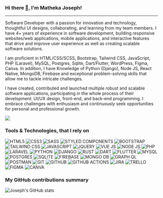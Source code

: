 ### Hi there 👋, I'm Matheka Joseph!

---

<p>
  Software Developer with a passion for innovation and technology, thoughtful UI designs, collaborating, and learning from my team members. I have 4+ years of experience in software development, building responsive websites/web applications, mobile applications, and interactive features that drive and improve user experience as well as creating scalable software solutions. 
</p>
<p>
  I am proficient in HTML/CSS/SCSS, Bootstrap, Tailwind CSS, JavaScript, PHP (Laravel), MySQL, Postgres, Sqlite, Dart/Flutter, WordPress, Figma, Canva. In addition, I have Knowledge of Python (Django), Node JS, React Native, MongoDB, Firebase and exceptional problem-solving skills that allow me to tackle intricate challenges.
</p>
<p>
  I have created, contributed and launched multiple robust and scalable software applications, participating in the whole process of their development: UI/UX design, front-end, and back-end programming. I embrace challenges with enthusiasm and continuously seek opportunities for personal and professional growth.
</p>

![](https://komarev.com/ghpvc/?username=cycosad&color=3333ff)

<h3>Tools & Technologies, that I rely on</h3>
<p>
  <img alt="HTML5" src="https://img.shields.io/badge/HTML5-E34F26.svg?style=for-the-badge&logo=HTML5&logoColor=white" />
  <img alt="CSS3" src="https://img.shields.io/badge/CSS3-1572B6.svg?style=for-the-badge&logo=CSS3&logoColor=white" />
  <img alt="SASS" src="https://img.shields.io/badge/Sass-CC6699.svg?style=for-the-badge&logo=Sass&logoColor=white" />
  <img alt="STYLED COMPONENTS" src="https://img.shields.io/badge/styledcomponents-DB7093.svg?style=for-the-badge&logo=styled-components&logoColor=white" />
  <img alt="BOOTSTRAP" src="https://img.shields.io/badge/Bootstrap-7952B3.svg?style=for-the-badge&logo=Bootstrap&logoColor=white" />
  <img alt="TAILWIND CSS" src="https://img.shields.io/badge/Tailwind%20CSS-06B6D4.svg?style=for-the-badge&logo=Tailwind-CSS&logoColor=white" />
  <img alt="JAVASCRIPT" src="https://img.shields.io/badge/JavaScript-F7DF1E.svg?style=for-the-badge&logo=JavaScript&logoColor=black" />
  <img alt="JQUERY" src="https://img.shields.io/badge/jQuery-0769AD.svg?style=for-the-badge&logo=jQuery&logoColor=white" />
  <img alt="VUE JS" src="https://img.shields.io/badge/Vue.js-4FC08D.svg?style=for-the-badge&logo=vuedotjs&logoColor=white" />
  <img alt="NODE JS" src="https://img.shields.io/badge/Node.js-5FA04E.svg?style=for-the-badge&logo=nodedotjs&logoColor=white" />
  <img alt="PHP" src="https://img.shields.io/badge/PHP-777BB4.svg?style=for-the-badge&logo=PHP&logoColor=white" />
  <img alt="LARAVEL" src="https://img.shields.io/badge/Laravel-FF2D20.svg?style=for-the-badge&logo=Laravel&logoColor=white" />
  <img alt="PYTHON" src="https://img.shields.io/badge/Python-3776AB.svg?style=for-the-badge&logo=Python&logoColor=white" />
  <img alt="DJANGO" src="https://img.shields.io/badge/Django-092E20.svg?style=for-the-badge&logo=Django&logoColor=white" />
  <img alt="RUST" src="https://img.shields.io/badge/Rust-000000.svg?style=for-the-badge&logo=Rust&logoColor=white" />
  <img alt="DART" src="https://img.shields.io/badge/Dart-0175C2.svg?style=for-the-badge&logo=Dart&logoColor=white" />
  <img alt="FLUTTER" src="https://img.shields.io/badge/Flutter-02569B.svg?style=for-the-badge&logo=Flutter&logoColor=white" />  
  <img alt="MYSQL" src="https://img.shields.io/badge/MySQL-4479A1.svg?style=for-the-badge&logo=MySQL&logoColor=white" />
  <img alt="POSTGRES" src="https://img.shields.io/badge/PostgreSQL-4169E1.svg?style=for-the-badge&logo=PostgreSQL&logoColor=white" />
  <img alt="SQLITE" src="https://img.shields.io/badge/SQLite-003B57.svg?style=for-the-badge&logo=SQLite&logoColor=white" />
  <img alt="FIREBASE" src="https://img.shields.io/badge/Firebase-DD2C00.svg?style=for-the-badge&logo=Firebase&logoColor=white" />
  <img alt="MONGO DB" src="https://img.shields.io/badge/MongoDB-47A248.svg?style=for-the-badge&logo=MongoDB&logoColor=white" />
  <img alt="GRAPH QL" src="https://img.shields.io/badge/GraphQL-E10098.svg?style=for-the-badge&logo=GraphQL&logoColor=white" />
  <img alt="POSTMAN" src="https://img.shields.io/badge/Postman-FF6C37.svg?style=for-the-badge&logo=Postman&logoColor=white" />
  <img alt="GIT" src="https://img.shields.io/badge/Git-F05032.svg?style=for-the-badge&logo=Git&logoColor=white" />
  <img alt="GITHUB" src="https://img.shields.io/badge/GitHub-181717.svg?style=for-the-badge&logo=GitHub&logoColor=white" />
  <img alt="GITHUB ACTIONS" src="https://img.shields.io/badge/GitHub%20Actions-2088FF.svg?style=for-the-badge&logo=GitHub-Actions&logoColor=white" />
  <img alt="JIRA" src="https://img.shields.io/badge/Jira-0052CC.svg?style=for-the-badge&logo=Jira&logoColor=white" />
  <img alt="TRELLO" src="https://img.shields.io/badge/Trello-0052CC.svg?style=for-the-badge&logo=Trello&logoColor=white" />  
  <img alt="FIGMA" src="https://img.shields.io/badge/Figma-F24E1E.svg?style=for-the-badge&logo=Figma&logoColor=white" />
  <img alt="CANVA" src="https://img.shields.io/badge/Canva-00C4CC.svg?style=for-the-badge&logo=Canva&logoColor=white" /
</p>


<h3>My GitHub contributions summary</h3>

![Joseph's GitHub stats](https://github-readme-stats.vercel.app/api?username=mathekaJosef&hide_border=true&show_icons=true&bg_color=151515&title_color=41fb41&icon_color=41fb41&text_bold=false&text_color=9e9e9e)

<!--
**mathekaJosef/mathekaJosef** is a ✨ _special_ ✨ repository because its `README.md` (this file) appears on your GitHub profile.

Here are some ideas to get you started:

- 🔭 I’m currently working on ...
- 🌱 I’m currently learning ...
- 👯 I’m looking to collaborate on ...
- 🤔 I’m looking for help with ...
- 💬 Ask me about ...
- 📫 How to reach me: ...
- 😄 Pronouns: ...
- ⚡ Fun fact: ...
-->
